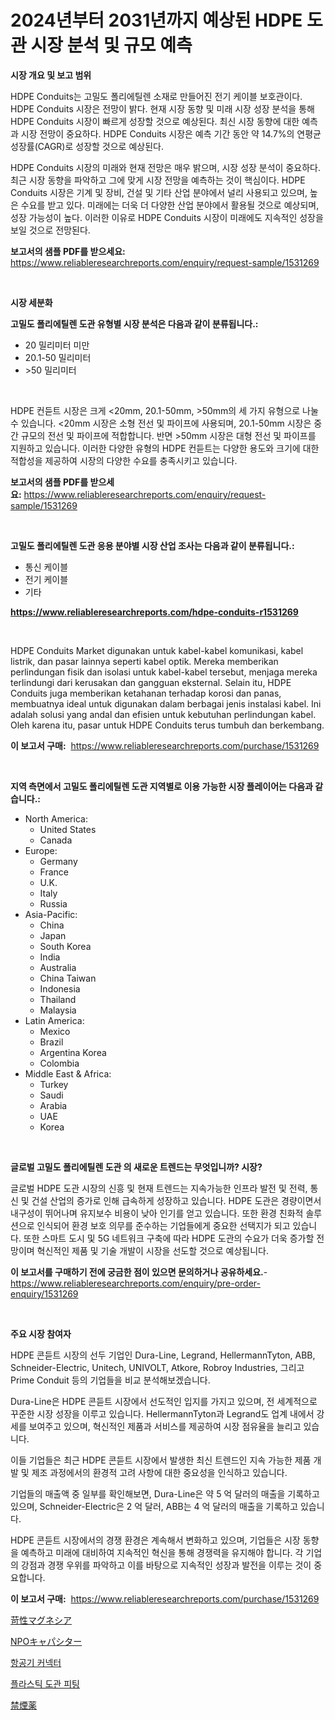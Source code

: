 <p><h1>2024년부터 2031년까지 예상된 HDPE 도관 시장 분석 및 규모 예측</h1></p><p><strong>시장 개요 및 보고 범위</strong></p>
<p><p>HDPE Conduits는 고밀도 폴리에틸렌 소재로 만들어진 전기 케이블 보호관이다. HDPE Conduits 시장은 전망이 밝다. 현재 시장 동향 및 미래 시장 성장 분석을 통해 HDPE Conduits 시장이 빠르게 성장할 것으로 예상된다. 최신 시장 동향에 대한 예측과 시장 전망이 중요하다. HDPE Conduits 시장은 예측 기간 동안 약 14.7%의 연평균 성장률(CAGR)로 성장할 것으로 예상된다.</p><p>HDPE Conduits 시장의 미래와 현재 전망은 매우 밝으며, 시장 성장 분석이 중요하다. 최근 시장 동향을 파악하고 그에 맞게 시장 전망을 예측하는 것이 핵심이다. HDPE Conduits 시장은 기계 및 장비, 건설 및 기타 산업 분야에서 널리 사용되고 있으며, 높은 수요를 받고 있다. 미래에는 더욱 더 다양한 산업 분야에서 활용될 것으로 예상되며, 성장 가능성이 높다. 이러한 이유로 HDPE Conduits 시장이 미래에도 지속적인 성장을 보일 것으로 전망된다.</p></p>
<p><strong>보고서의 샘플 PDF를 받으세요:</strong> <a href="https://www.reliableresearchreports.com/enquiry/request-sample/1531269">https://www.reliableresearchreports.com/enquiry/request-sample/1531269</a></p>
<p>&nbsp;</p>
<p><strong>시장 세분화</strong></p>
<p><strong>고밀도 폴리에틸렌 도관 유형별 시장 분석은 다음과 같이 분류됩니다.:</strong></p>
<p><ul><li>20 밀리미터 미만</li><li>20.1-50 밀리미터</li><li>>50 밀리미터</li></ul></p>
<p>&nbsp;</p>
<p><p>HDPE 컨듣트 시장은 크게 <20mm, 20.1-50mm, >50mm의 세 가지 유형으로 나눌 수 있습니다. <20mm 시장은 소형 전선 및 파이프에 사용되며, 20.1-50mm 시장은 중간 규모의 전선 및 파이프에 적합합니다. 반면 >50mm 시장은 대형 전선 및 파이프를 지원하고 있습니다. 이러한 다양한 유형의 HDPE 컨듣트는 다양한 용도와 크기에 대한 적합성을 제공하여 시장의 다양한 수요를 충족시키고 있습니다.</p></p>
<p><strong>보고서의 샘플 PDF를 받으세요:</strong>&nbsp;<a href="https://www.reliableresearchreports.com/enquiry/request-sample/1531269">https://www.reliableresearchreports.com/enquiry/request-sample/1531269</a></p>
<p>&nbsp;</p>
<p><strong> 고밀도 폴리에틸렌 도관 응용 분야별 시장 산업 조사는 다음과 같이 분류됩니다.:</strong></p>
<p><ul><li>통신 케이블</li><li>전기 케이블</li><li>기타</li></ul></p>
<p><strong><a href="https://www.reliableresearchreports.com/hdpe-conduits-r1531269">https://www.reliableresearchreports.com/hdpe-conduits-r1531269</a></strong></p>
<p>&nbsp;</p>
<p><p>HDPE Conduits Market digunakan untuk kabel-kabel komunikasi, kabel listrik, dan pasar lainnya seperti kabel optik. Mereka memberikan perlindungan fisik dan isolasi untuk kabel-kabel tersebut, menjaga mereka terlindungi dari kerusakan dan gangguan eksternal. Selain itu, HDPE Conduits juga memberikan ketahanan terhadap korosi dan panas, membuatnya ideal untuk digunakan dalam berbagai jenis instalasi kabel. Ini adalah solusi yang andal dan efisien untuk kebutuhan perlindungan kabel. Oleh karena itu, pasar untuk HDPE Conduits terus tumbuh dan berkembang.</p></p>
<p><strong>이 보고서 구매:</strong>&nbsp; <a href="https://www.reliableresearchreports.com/purchase/1531269">https://www.reliableresearchreports.com/purchase/1531269</a></p>
<p>&nbsp;</p>
<p><strong>지역 측면에서 고밀도 폴리에틸렌 도관 지역별로 이용 가능한 시장 플레이어는 다음과 같습니다.:</strong></p>
<p><ul>
    <li>
        North America:
        <ul>
            <li>United States</li>
            <li>Canada</li>
        </ul>
    </li>
    <li>
        Europe:
        <ul>
            <li>Germany</li>
            <li>France</li>
            <li>U.K.</li>
            <li>Italy</li>
            <li>Russia</li>
        </ul>
    </li>
    <li>
        Asia-Pacific:
        <ul>
            <li>China</li>
            <li>Japan</li>
            <li>South Korea</li>
            <li>India</li>
            <li>Australia</li>
            <li>China Taiwan</li>
            <li>Indonesia</li>
            <li>Thailand</li>
            <li>Malaysia</li>
        </ul>
    </li>
    <li>
        Latin America:
        <ul>
            <li>Mexico</li>
            <li>Brazil</li>
            <li>Argentina Korea</li>
            <li>Colombia</li>
        </ul>
    </li>
    <li>
        Middle East & Africa:
        <ul>
            <li>Turkey</li>
            <li>Saudi</li>
            <li>Arabia</li>
            <li>UAE</li>
            <li>Korea</li>
        </ul>
    </li>
    </ul></p>
<p>&nbsp;</p>
<p><strong>글로벌 고밀도 폴리에틸렌 도관 의 새로운 트렌드는 무엇입니까? 시장?</strong></p>
<p><p>글로벌 HDPE 도관 시장의 신흥 및 현재 트렌드는 지속가능한 인프라 발전 및 전력, 통신 및 건설 산업의 증가로 인해 급속하게 성장하고 있습니다. HDPE 도관은 경량이면서 내구성이 뛰어나며 유지보수 비용이 낮아 인기를 얻고 있습니다. 또한 환경 친화적 솔루션으로 인식되어 환경 보호 의무를 준수하는 기업들에게 중요한 선택지가 되고 있습니다. 또한 스마트 도시 및 5G 네트워크 구축에 따라 HDPE 도관의 수요가 더욱 증가할 전망이며 혁신적인 제품 및 기술 개발이 시장을 선도할 것으로 예상됩니다.</p></p>
<p><strong>이 보고서를 구매하기 전에 궁금한 점이 있으면 문의하거나 공유하세요.</strong>- <a href="https://www.reliableresearchreports.com/enquiry/pre-order-enquiry/1531269">https://www.reliableresearchreports.com/enquiry/pre-order-enquiry/1531269</a></p>
<p>&nbsp;</p>
<p><strong>주요 시장 참여자</strong></p>
<p><p>HDPE 콘듣트 시장의 선두 기업인 Dura-Line, Legrand, HellermannTyton, ABB, Schneider-Electric, Unitech, UNIVOLT, Atkore, Robroy Industries, 그리고 Prime Conduit 등의 기업들을 비교 분석해보겠습니다. </p><p>Dura-Line은 HDPE 콘듣트 시장에서 선도적인 입지를 가지고 있으며, 전 세계적으로 꾸준한 시장 성장을 이루고 있습니다. HellermannTyton과 Legrand도 업계 내에서 강세를 보여주고 있으며, 혁신적인 제품과 서비스를 제공하여 시장 점유율을 늘리고 있습니다. </p><p>이들 기업들은 최근 HDPE 콘듣트 시장에서 발생한 최신 트렌드인 지속 가능한 제품 개발 및 제조 과정에서의 환경적 고려 사항에 대한 중요성을 인식하고 있습니다. </p><p>기업들의 매출액 중 일부를 확인해보면, Dura-Line은 약 5 억 달러의 매출을 기록하고 있으며, Schneider-Electric은 2 억 달러, ABB는 4 억 달러의 매출을 기록하고 있습니다. </p><p>HDPE 콘듣트 시장에서의 경쟁 환경은 계속해서 변화하고 있으며, 기업들은 시장 동향을 예측하고 미래에 대비하여 지속적인 혁신을 통해 경쟁력을 유지해야 합니다. 각 기업의 강점과 경쟁 우위를 파악하고 이를 바탕으로 지속적인 성장과 발전을 이루는 것이 중요합니다.</p></p>
<p><strong>이 보고서 구매:</strong>&nbsp;&nbsp;<a href="https://www.reliableresearchreports.com/purchase/1531269">https://www.reliableresearchreports.com/purchase/1531269</a></p>
<p><p><a href="https://github.com/MosesSpinka1914/Market-Research-Report-List-1/blob/main/126987023955.md">苛性マグネシア</a></p><p><a href="https://medium.com/@leeweir2009/npo%E3%82%B3%E3%83%B3%E3%83%87%E3%83%B3%E3%82%B5%E5%B8%82%E5%A0%B4-%E7%AB%B6%E4%BA%89%E5%88%86%E6%9E%90-%E5%B8%82%E5%A0%B4%E3%81%AE%E3%83%88%E3%83%AC%E3%83%B3%E3%83%89-2031%E5%B9%B4%E3%81%BE%E3%81%A7%E3%81%AE%E4%BA%88%E6%B8%AC-3da56fd2c73f">NPOキャパシター</a></p><p><a href="https://medium.com/@jerrodhilll68/%EB%B9%84%ED%96%89%EA%B8%B0-%EC%BB%A4%EB%84%A5%ED%84%B0-%EC%8B%9C%EC%9E%A5-%EB%B6%84%EC%84%9D-%EB%B0%8F-%EA%B7%9C%EB%AA%A8-%EC%98%88%EC%B8%A1%EC%9D%80-2024%EB%85%84%EB%B6%80%ED%84%B0-2031%EB%85%84%EA%B9%8C%EC%A7%80%EC%9D%98-%EA%B8%B0%EA%B0%84%EC%9D%84-%EB%8C%80%EC%83%81%EC%9C%BC%EB%A1%9C-%ED%95%A9%EB%8B%88%EB%8B%A4-d8f9e8c14360">항공기 커넥터</a></p><p><a href="https://github.com/vsoq0zknh59/Market-Research-Report-List-1/blob/main/645035321759.md">플라스틱 도관 피팅</a></p><p><a href="https://medium.com/@akio198300/%E5%96%AB%E7%85%99%E3%82%92%E3%82%84%E3%82%81%E3%82%8B%E8%96%AC%E3%81%AE%E5%B8%82%E5%A0%B4%E5%88%86%E6%9E%90-%E3%82%B0%E3%83%AD%E3%83%BC%E3%83%90%E3%83%AB%E7%94%A3%E6%A5%AD%E3%81%AE%E8%A6%8B%E9%80%9A%E3%81%97%E3%81%A8%E4%BA%88%E6%B8%AC-2024%E5%B9%B4%E3%81%8B%E3%82%892031%E5%B9%B4%E3%81%BE%E3%81%A7-919ba1cb8f48">禁煙薬</a></p></p>